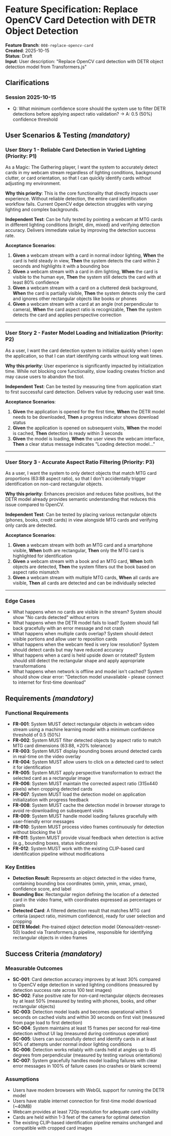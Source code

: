 # Feature Specification: Replace OpenCV Card Detection with DETR Object Detection

**Feature Branch**: `008-replace-opencv-card`  
**Created**: 2025-10-15  
**Status**: Draft  
**Input**: User description: "Replace OpenCV card detection with DETR object detection model from Transformers.js"

## Clarifications

### Session 2025-10-15

- Q: What minimum confidence score should the system use to filter DETR detections before applying aspect ratio validation? → A: 0.5 (50%) confidence threshold

## User Scenarios & Testing *(mandatory)*

### User Story 1 - Reliable Card Detection in Varied Lighting (Priority: P1)

As a Magic: The Gathering player, I want the system to accurately detect cards in my webcam stream regardless of lighting conditions, background clutter, or card orientation, so that I can quickly identify cards without adjusting my environment.

**Why this priority**: This is the core functionality that directly impacts user experience. Without reliable detection, the entire card identification workflow fails. Current OpenCV edge detection struggles with varying lighting and complex backgrounds.

**Independent Test**: Can be fully tested by pointing a webcam at MTG cards in different lighting conditions (bright, dim, mixed) and verifying detection accuracy. Delivers immediate value by improving the detection success rate.

**Acceptance Scenarios**:

1. **Given** a webcam stream with a card in normal indoor lighting, **When** the card is held steady in view, **Then** the system detects the card within 2 seconds and highlights it with a bounding box
2. **Given** a webcam stream with a card in dim lighting, **When** the card is visible to the human eye, **Then** the system still detects the card with at least 80% confidence
3. **Given** a webcam stream with a card on a cluttered desk background, **When** the card is partially visible, **Then** the system detects only the card and ignores other rectangular objects like books or phones
4. **Given** a webcam stream with a card at an angle (not perpendicular to camera), **When** the card aspect ratio is recognizable, **Then** the system detects the card and applies perspective correction

---

### User Story 2 - Faster Model Loading and Initialization (Priority: P2)

As a user, I want the card detection system to initialize quickly when I open the application, so that I can start identifying cards without long wait times.

**Why this priority**: User experience is significantly impacted by initialization time. While not blocking core functionality, slow loading creates friction and may cause users to abandon the tool.

**Independent Test**: Can be tested by measuring time from application start to first successful card detection. Delivers value by reducing user wait time.

**Acceptance Scenarios**:

1. **Given** the application is opened for the first time, **When** the DETR model needs to be downloaded, **Then** a progress indicator shows download status
2. **Given** the application is opened on subsequent visits, **When** the model is cached, **Then** detection is ready within 3 seconds
3. **Given** the model is loading, **When** the user views the webcam interface, **Then** a clear status message indicates "Loading detection model..."

---

### User Story 3 - Accurate Aspect Ratio Filtering (Priority: P3)

As a user, I want the system to only detect objects that match MTG card proportions (63:88 aspect ratio), so that I don't accidentally trigger identification on non-card rectangular objects.

**Why this priority**: Enhances precision and reduces false positives, but the DETR model already provides semantic understanding that reduces this issue compared to OpenCV.

**Independent Test**: Can be tested by placing various rectangular objects (phones, books, credit cards) in view alongside MTG cards and verifying only cards are detected.

**Acceptance Scenarios**:

1. **Given** a webcam stream with both an MTG card and a smartphone visible, **When** both are rectangular, **Then** only the MTG card is highlighted for identification
2. **Given** a webcam stream with a book and an MTG card, **When** both objects are detected, **Then** the system filters out the book based on aspect ratio mismatch
3. **Given** a webcam stream with multiple MTG cards, **When** all cards are visible, **Then** all cards are detected and can be individually selected

---

### Edge Cases

- What happens when no cards are visible in the stream? System should show "No cards detected" without errors
- What happens when the DETR model fails to load? System should fall back gracefully with an error message and not crash
- What happens when multiple cards overlap? System should detect visible portions and allow user to reposition cards
- What happens when the webcam feed is very low resolution? System should detect cards but may have reduced accuracy
- What happens when a card is held upside down or rotated? System should still detect the rectangular shape and apply appropriate transformations
- What happens when network is offline and model isn't cached? System should show clear error: "Detection model unavailable - please connect to internet for first-time download"

## Requirements *(mandatory)*

### Functional Requirements

- **FR-001**: System MUST detect rectangular objects in webcam video stream using a machine learning model with a minimum confidence threshold of 0.5 (50%)
- **FR-002**: System MUST filter detected objects by aspect ratio to match MTG card dimensions (63:88, ±20% tolerance)
- **FR-003**: System MUST display bounding boxes around detected cards in real-time on the video overlay
- **FR-004**: System MUST allow users to click on a detected card to select it for identification
- **FR-005**: System MUST apply perspective transformation to extract the selected card as a rectangular image
- **FR-006**: System MUST maintain the corrected aspect ratio (315x440 pixels) when cropping detected cards
- **FR-007**: System MUST load the detection model on application initialization with progress feedback
- **FR-008**: System MUST cache the detection model in browser storage to avoid re-downloading on subsequent visits
- **FR-009**: System MUST handle model loading failures gracefully with user-friendly error messages
- **FR-010**: System MUST process video frames continuously for detection without blocking the UI
- **FR-011**: System MUST provide visual feedback when detection is active (e.g., bounding boxes, status indicators)
- **FR-012**: System MUST work with the existing CLIP-based card identification pipeline without modifications

### Key Entities

- **Detection Result**: Represents an object detected in the video frame, containing bounding box coordinates (xmin, ymin, xmax, ymax), confidence score, and label
- **Bounding Box**: Rectangular region defining the location of a detected card in the video frame, with coordinates expressed as percentages or pixels
- **Detected Card**: A filtered detection result that matches MTG card criteria (aspect ratio, minimum confidence), ready for user selection and cropping
- **DETR Model**: Pre-trained object detection model (Xenova/detr-resnet-50) loaded via Transformers.js pipeline, responsible for identifying rectangular objects in video frames

## Success Criteria *(mandatory)*

### Measurable Outcomes

- **SC-001**: Card detection accuracy improves by at least 30% compared to OpenCV edge detection in varied lighting conditions (measured by detection success rate across 100 test images)
- **SC-002**: False positive rate for non-card rectangular objects decreases by at least 50% (measured by testing with phones, books, and other rectangular objects)
- **SC-003**: Detection model loads and becomes operational within 5 seconds on cached visits and within 30 seconds on first visit (measured from page load to first detection)
- **SC-004**: System maintains at least 15 frames per second for real-time detection without UI lag (measured during continuous operation)
- **SC-005**: Users can successfully detect and identify cards in at least 90% of attempts under normal indoor lighting conditions
- **SC-006**: Detection works reliably with cards held at angles up to 45 degrees from perpendicular (measured by testing various orientations)
- **SC-007**: System gracefully handles model loading failures with clear error messages in 100% of failure cases (no crashes or blank screens)

### Assumptions

- Users have modern browsers with WebGL support for running the DETR model
- Users have stable internet connection for first-time model download (~40MB)
- Webcam provides at least 720p resolution for adequate card visibility
- Cards are held within 1-3 feet of the camera for optimal detection
- The existing CLIP-based identification pipeline remains unchanged and compatible with cropped card images
